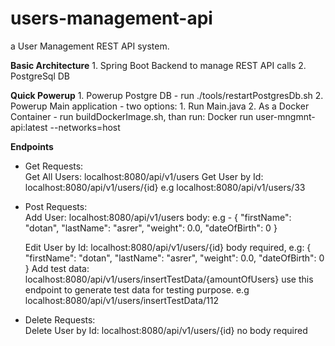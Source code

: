
# users-management-api
a User Management REST API system.

**Basic Architecture**
    1. Spring Boot Backend to manage REST API calls
    2. PostgreSql DB

**Quick Powerup**
    1. Powerup Postgre DB - run ./tools/restartPostgresDb.sh
    2. Powerup Main application -
        two options:
            1. Run Main.java
            2. As a Docker Container - run buildDockerImage.sh,
               than run:  Docker run user-mngmnt-api:latest --networks=host

**Endpoints**
 - Get Requests:<br />
	 Get All Users: localhost:8080/api/v1/users
     Get User by Id: localhost:8080/api/v1/users/{id}
	     e.g localhost:8080/api/v1/users/33
 - Post Requests: <br />
	 Add User: localhost:8080/api/v1/users
	     body: e.g -
	         {
	         "firstName": "dotan",
	         "lastName": "asrer",
	         "weight": 0.0,
	         "dateOfBirth": 0
	         }

	  Edit User by Id: localhost:8080/api/v1/users/{id}
		  body required, e.g:
	           {
	           "firstName": "dotan",
	           "lastName": "asrer",
	           "weight": 0.0,
	           "dateOfBirth": 0
	           }
        Add test data:
		localhost:8080/api/v1/users/insertTestData/{amountOfUsers}
            use this endpoint to generate test data for testing purpose.
            e.g localhost:8080/api/v1/users/insertTestData/112
  - Delete Requests:  <br />
	     Delete User by Id: localhost:8080/api/v1/users/{id}
	        no body required